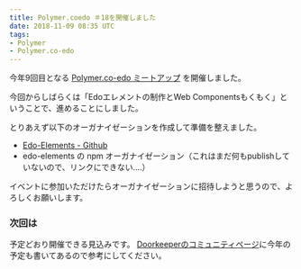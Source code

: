 ```yaml
---
title: Polymer.coedo ＃18を開催しました
date: 2018-11-09 08:35 UTC
tags:
- Polymer
- Polymer.co-edo
---
```


今年9回目となる [Polymer.co-edo ミートアップ](https://polymercoedo.doorkeeper.jp/events/81714) を開催しました。

今回からしばらくは「Edoエレメントの制作とWeb Componentsもくもく」ということで、進めることにしました。

とりあえず以下のオーガナイゼーションを作成して準備を整えました。

- [Edo-Elements - Github](https://github.com/Edo-Elements)
- edo-elements の npm オーガナイゼーション（これはまだ何もpublishしていないので、リンクにできない....）

イベントに参加いただけたらオーガナイゼーションに招待しようと思うので、よろしくお願いします。

### 次回は

予定どおり開催できる見込みです。
[Doorkeeperのコミュニティページ](https://polymercoedo.doorkeeper.jp/)に今年の予定も書いてあるので参考にしてください。
